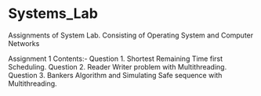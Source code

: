 # Systems_Lab
Assignments of System Lab. Consisting of Operating System and Computer Networks

Assignment 1 Contents:-
                        Question 1. Shortest Remaining Time first Scheduling.
                        Question 2. Reader Writer problem with Multithreading.
                        Question 3. Bankers Algorithm and Simulating Safe sequence with Multithreading.
